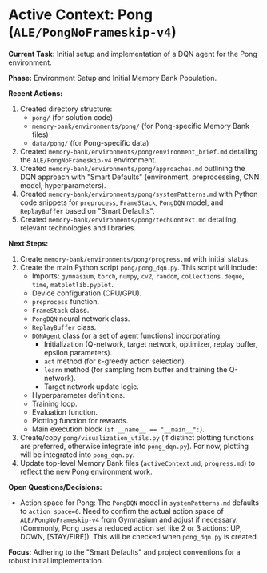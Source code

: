 # Active Context: Pong (`ALE/PongNoFrameskip-v4`)

**Current Task:** Initial setup and implementation of a DQN agent for the Pong environment.

**Phase:** Environment Setup and Initial Memory Bank Population.

**Recent Actions:**
1.  Created directory structure:
    *   `pong/` (for solution code)
    *   `memory-bank/environments/pong/` (for Pong-specific Memory Bank files)
    *   `data/pong/` (for Pong-specific data)
2.  Created `memory-bank/environments/pong/environment_brief.md` detailing the `ALE/PongNoFrameskip-v4` environment.
3.  Created `memory-bank/environments/pong/approaches.md` outlining the DQN approach with "Smart Defaults" (environment, preprocessing, CNN model, hyperparameters).
4.  Created `memory-bank/environments/pong/systemPatterns.md` with Python code snippets for `preprocess`, `FrameStack`, `PongDQN` model, and `ReplayBuffer` based on "Smart Defaults".
5.  Created `memory-bank/environments/pong/techContext.md` detailing relevant technologies and libraries.

**Next Steps:**
1.  Create `memory-bank/environments/pong/progress.md` with initial status.
2.  Create the main Python script `pong/pong_dqn.py`. This script will include:
    *   Imports: `gymnasium`, `torch`, `numpy`, `cv2`, `random`, `collections.deque`, `time`, `matplotlib.pyplot`.
    *   Device configuration (CPU/GPU).
    *   `preprocess` function.
    *   `FrameStack` class.
    *   `PongDQN` neural network class.
    *   `ReplayBuffer` class.
    *   `DQNAgent` class (or a set of agent functions) incorporating:
        *   Initialization (Q-network, target network, optimizer, replay buffer, epsilon parameters).
        *   `act` method (for ε-greedy action selection).
        *   `learn` method (for sampling from buffer and training the Q-network).
        *   Target network update logic.
    *   Hyperparameter definitions.
    *   Training loop.
    *   Evaluation function.
    *   Plotting function for rewards.
    *   Main execution block (`if __name__ == "__main__":`).
3.  Create/copy `pong/visualization_utils.py` (if distinct plotting functions are preferred, otherwise integrate into `pong_dqn.py`). For now, plotting will be integrated into `pong_dqn.py`.
4.  Update top-level Memory Bank files (`activeContext.md`, `progress.md`) to reflect the new Pong environment work.

**Open Questions/Decisions:**
-   Action space for Pong: The `PongDQN` model in `systemPatterns.md` defaults to `action_space=6`. Need to confirm the actual action space of `ALE/PongNoFrameskip-v4` from Gymnasium and adjust if necessary. (Commonly, Pong uses a reduced action set like 2 or 3 actions: UP, DOWN, [STAY/FIRE]). This will be checked when `pong_dqn.py` is created.

**Focus:** Adhering to the "Smart Defaults" and project conventions for a robust initial implementation.
